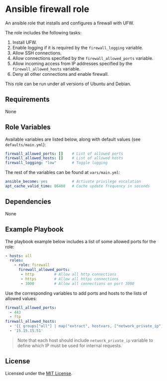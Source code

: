# Ansible firewall role

An ansible role that installs and configures a firewall with UFW.

The role includes the following tasks:
1. Install UFW.
2. Enable logging if it is required by the `firewall_logging` variable.
3. Allow SSH connections.
4. Allow connections specified by the `firewall_allowed_ports` variable.
5. Allow incoming access from IP addresses specified by the `firewall_allowed_hosts` variable.
6. Deny all other connections and enable firewall.

This role can be run under all versions of Ubuntu and Debian.

## Requirements

None

## Role Variables

Available variables are listed below, along with default values (see `defaults/main.yml`):

```yaml
firewall_allowed_ports: []    # List of allowed ports
firewall_allowed_hosts: []    # List of allowed hosts
firewall_logging: "low"       # Toggle logging
```

The rest of the variables can be found at `vars/main.yml`:

```yaml
ansible_become: yes           # Activate privilege escalation
apt_cache_valid_time: 86400   # Cache update frequency in seconds
```

## Dependencies

None

## Example Playbook

The playbook example below includes a list of some allowed ports for the role:

```yaml
- hosts: all
  roles:
    - role: firewall
      firewall_allowed_ports:
       - http         # Allow all http connections
       - https        # Allow all https connections
       - 3000         # Allow all connections on port 3000
```

Use the corresponding variables to add ports and hosts to the lists of allowed values:

```yaml
firewall_allowed_ports:
  - 443
  - ftp
firewall_allowed_hosts:
  - '{{ groups["all"] | map("extract", hostvars, ["network_private_ip"]) | list }}'   # Allow connections from private IP addresses
  - '15.15.15.51'
```

> Note that each host should include `network_private_ip` variable to define which IP must be used for internal requests.

## License

Licensed under the [MIT License](https://opensource.org/licenses/MIT).
